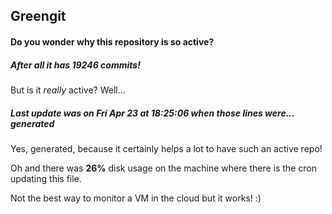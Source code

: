 ## Greengit

#### Do you wonder why this repository is so active?

##### After all it has 19246 commits!

But is it *really* active? Well...

##### Last update was on Fri Apr 23 at 18:25:06 when those lines were... generated

Yes, generated, because it certainly helps a lot to have such an active repo!

Oh and there was **26%** disk usage on the machine
where there is the cron updating this file.

Not the best way to monitor a VM in the cloud but it works! :)
